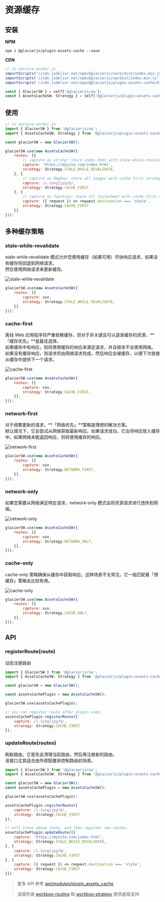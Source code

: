 # 资源缓存

## 安装

**NPM**

```shell
npm i @glacierjs/plugin-assets-cache --save
```

**CDN**

```javascript
// in service-worker.js
importScripts("//cdn.jsdelivr.net/npm/@glacierjs/core/dist/index.min.js");
importScripts('//cdn.jsdelivr.net/npm/@glacierjs/sw/dist/index.min.js');
importScripts('//cdn.jsdelivr.net/npm/@glacierjs/plugin-assets-cache/dist/index.min.js');

const { GlacierSW } = self['@glacierjs/sw'];
const { AssetsCacheSW, Strategy } = self['@glacierjs/plugin-assets-cache'];
```

## 使用

```javascript
// in service-worker.js
import { GlacierSW } from '@glacierjs/sw';
import { AssetsCacheSW, Strategy } from '@glacierjs/plugin-assets-cache';

const glacierSW = new GlacierSW();

glacierSW.use(new AssetsCacheSW({
    routes: [{
        // capture as string: store index.html with stale-while-revalidate strategy.
        capture: 'https://mysite.com/index.html',
        strategy: Strategy.STALE_WHILE_REVALIDATE,
    }, {
        // capture as RegExp: store all images with cache-first strategy
        capture: /\.(png|jpg)$/,
        strategy: Strategy.CACHE_FIRST
    }, {
        // capture as function: store all stylesheet with cache-first strategy
        capture: ({ request }) => request.destination === 'style',
        strategy: Strategy.CACHE_FIRST
    }],
}));
```
## 多种缓存策略

### stale-while-revalidate

stale-while-revalidate 模式允许您使用缓存（如果可用）尽快响应请求，如果没有缓存则回退到网络请求。    
然后使用网络请求来更新缓存。

![stale-while-revalidate](../assets/cache-strategy/stale-while-revalidate.png)

```javascript
glacierSW.use(new AssetsCacheSW({
    routes: [{
        capture: xxx,
        strategy: Strategy.STALE_WHILE_REVALIDATE,
    }],
}));
```

### cache-first

离线 Web 应用程序将严重依赖缓存，但对于非关键且可以逐渐缓存的资源，**「缓存优先」**是最佳选择。    
如果缓存中有响应，则将使用缓存的响应来满足请求，并且根本不会使用网络。    
如果没有缓存响应，则请求将由网络请求完成，然后响应会被缓存，以便下次直接从缓存中提供下一个请求。

![cache-first](../assets/cache-strategy/cache-first.png)

```javascript
glacierSW.use(new AssetsCacheSW({
    routes: [{
        capture: xxx,
        strategy: Strategy.CACHE_FIRST,
    }],
}));
```

### network-first

对于频繁更新的请求，**「网络优先」**策略是理想的解决方案。    
默认情况下，它会尝试从网络获取最新响应。如果请求成功，它会将响应放入缓存中。如果网络未能返回响应，则将使用缓存的响应。

![network-first](../assets/cache-strategy/network-first.png)

```javascript
glacierSW.use(new AssetsCacheSW({
    routes: [{
        capture: xxx,
        strategy: Strategy.NETWORK_FIRST,
    }],
}));
```



### network-only

如果您需要从网络满足特定请求，network-only 模式会将资源请求进行透传到网络。

![network-only](../assets/cache-strategy/network-only.png)

```javascript
glacierSW.use(new AssetsCacheSW({
    routes: [{
        capture: xxx,
        strategy: Strategy.NETWORK_ONLY,
    }],
}));
```
### cache-only

cache-only 策略确保从缓存中获取响应。这种场景不太常见，它一般匹配着「预缓存」策略会比较有用。

![cache-only](../assets/cache-strategy/cache-only.png)

```javascript
glacierSW.use(new AssetsCacheSW({
    routes: [{
        capture: xxx,
        strategy: Strategy.CACHE_ONLY,
    }],
}));
```

## API

### registerRoute(route)

动态注册路由

```javascript
import { GlacierSW } from '@glacierjs/sw';
import { AssetsCacheSW, Strategy } from '@glacierjs/plugin-assets-cache';

const glacierSW = new GlacierSW();

const assetsCachePlugin = new AssetsCacheSW();

glacierSW.use(assetsCachePlugin);

// you can register route after plugin used.
assetsCachePlugin.registerRoute({
    capture: /\.(png|jpg)$/,
    strategy: Strategy.CACHE_FIRST
});
```

### updateRoute(routes)

刷新路由，它首先会清理当前路由，然后再注册新的路由。    
该接口尤其适合由外部配置来控制路由的场景。

```javascript
import { GlacierSW } from '@glacierjs/sw';
import { AssetsCacheSW, Strategy } from '@glacierjs/plugin-assets-cache';

const glacierSW = new GlacierSW();
const assetsCachePlugin = new AssetsCacheSW();

glacierSW.use(assetsCachePlugin);

assetsCachePlugin.registerRoute({
    capture: /\.(png|jpg)$/,
    strategy: Strategy.CACHE_FIRST
});

// will clean above route, and then register new routes.
assetsCachePlugin.updateRoute([{
    capture: 'https://mysite.com/index.html',
    strategy: Strategy.STALE_WHILE_REVALIDATE,
}, {
    capture: /\.(png|jpg)$/,
    strategy: Strategy.CACHE_FIRST
}, {
    capture: ({ request }) => request.destination === 'style',
    strategy: Strategy.CACHE_FIRST
}])
```


> 更多 API 参考 [api/modules/plugin_assets_cache](https://jerryc8080.github.io/GlacierJS/api/modules/plugin_assets_cache_src.html)

> 该插件由 [workbox-routing](https://developers.google.com/web/tools/workbox/modules/workbox-routing) 和 [workbox-strategy](https://developers.google.com/web/tools/workbox/modules/workbox-strategies#stale-while-revalidate) 提供底层支持